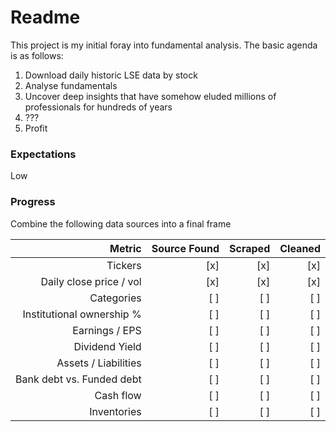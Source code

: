 # Readme

This project is my initial foray into fundamental analysis. The basic agenda is as follows:

1. Download daily historic LSE data by stock
1. Analyse fundamentals
1. Uncover deep insights that have somehow eluded millions of professionals for hundreds of years
1. ???
1. Profit

### Expectations

Low

### Progress

Combine the following data sources into a final frame

| Metric                    | Source Found | Scraped | Cleaned |
| -------------------------:| ------------:| -------:| -------:|
| Tickers                   | [x]          | [x]     | [x]     |
| Daily close price / vol   | [x]          | [x]     | [x]     |
| Categories                | [ ]          | [ ]     | [ ]     |
| Institutional ownership % | [ ]          | [ ]     | [ ]     |
| Earnings / EPS            | [ ]          | [ ]     | [ ]     |
| Dividend Yield            | [ ]          | [ ]     | [ ]     |
| Assets / Liabilities      | [ ]          | [ ]     | [ ]     |
| Bank debt vs. Funded debt | [ ]          | [ ]     | [ ]     |
| Cash flow                 | [ ]          | [ ]     | [ ]     |
| Inventories               | [ ]          | [ ]     | [ ]     |